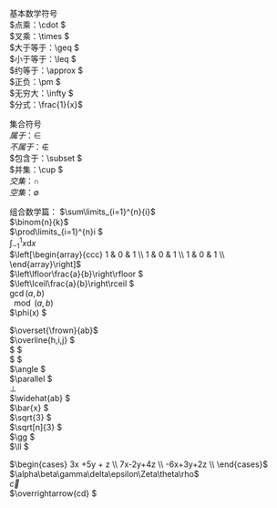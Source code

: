 基本数学符号<br>
$点乘：\cdot $ <br>
$叉乘：\times $ <br>
$大于等于：\geq $ <br>
$小于等于：\leq $ <br>
$约等于：\approx $ <br>
$正负：\pm $ <br>
$无穷大：\infty $ <br>
$分式：\frac{1}{x}$

集合符号<br>
$属于：\in$ <br>
$不属于：\notin$ <br>
$包含于：\subset $ <br>
$并集：\cup $ <br>
$交集： \cap$ <br>
$空集：\emptyset$ <br>

组合数学篇：
$\sum\limits_{i=1}^{n}{i}$ <br>
$\binom{n}{k}$ <br>
$\prod\limits_{i=1}^{n}i $ <br>
$\int_{-1}^{1}{x}\mathrm{d}x$ <br>
$\left[\begin{array}{ccc}
  1 & 0 & 1 \\
  1 & 0 & 1 \\
  1 & 0 & 1 \\
 \end{array}\right]$ <br>
$\left\lfloor\frac{a}{b}\right\rfloor $ <br>
$\left\lceil\frac{a}{b}\right\rceil $ <br>
$\gcd(a,b)$ <br>
$\mod(a,b)$ <br>
$\phi(x) $ <br>

$\overset{\frown}{ab}$ <br>
$\overline{h,i,j} $ <br>
$ $ <br>
$ $ <br>
$\angle $ <br>
$\parallel $ <br>
$\perp$ <br>
$\widehat{ab} $ <br>
$\bar{x} $ <br>
$\sqrt{3} $ <br>
$\sqrt[n]{3} $ <br>
$\gg $ <br>
$\ll $ <br>

$\begin{cases} 
  3x +5y + z \\
  7x-2y+4z \\
  -6x+3y+2z \\
 \end{cases}$ <br>
$\alpha\beta\gamma\delta\epsilon\Zeta\theta\rho$ <br>
$\vec{c}$ <br>
$\overrightarrow{cd} $ <br>
